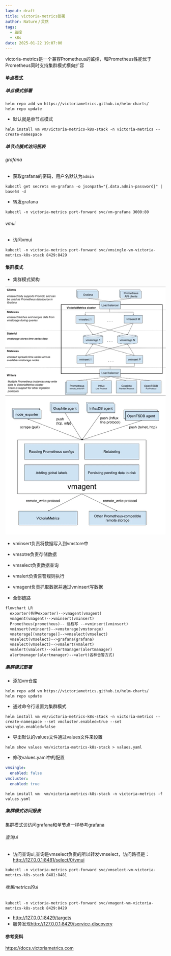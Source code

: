 ```yaml
---
layout: draft
title: victoria-metrics部署
author: Nature丿灵然
tags:
  - 监控
  - k8s
date: 2025-01-22 19:07:00
---
```

victoria-metrics是一个兼容Prometheus的监控，和Prometheus性能优于Prometheus同时支持集群模式横向扩容

<!--more-->

#### 单点模式

##### 单点模式部署

```shell
helm repo add vm https://victoriametrics.github.io/helm-charts/
helm repo update
```

- 默认就是单节点模式

```shell
helm install vm vm/victoria-metrics-k8s-stack -n victoria-metrics --create-namespace 
```

##### 单节点模式访问报表

###### grafana

- 获取grafana的密码，用户名默认为`admin`

```shell
kubectl get secrets vm-grafana -o jsonpath="{.data.admin-password}" | base64 -d
```

- 转发grafana

```shell
kubectl -n victoria-metrics port-forward svc/vm-grafana 3000:80
```

###### vmui

- 访问vmui

```shell
kubectl -n victoria-metrics port-forward svc/vmsingle-vm-victoria-metrics-k8s-stack 8429:8429
```

#### 集群模式

- 集群模式架构

![alt text](../images/victoria-metrics-1.webp)
![alt text](../images/victoria-metrics-2.webp)

- vminsert负责将数据写入到vmstore中
- vmsotre负责存储数据
- vmselect负责数据查询
- vmalert负责告警规则执行
- vmagent负责抓取数据并通过vminsert写数据

- 全部链路

```mermaid
flowchart LR
  exporter(各种exporter)-->vmagent(vmagent)
  vmagent(vmagent)-->vminsert(vminsert)
  Prometheus(prometheus)-- 远程写 -->vminsert(vminsert)
  vminsert(vminsert)-->vmstorage(vmstorage)
  vmstorage[(vmstorage)]-->vmselect(vmselect)
  vmselect(vmselect)-->grafana(grafana)
  vmselect(vmselect)-->vmalert(vmalert)
  vmalert(vmalert)-->alertmanager(alertmanager)
  alertmanager(alertmanager)-->alert(各种告警方式)
```

##### 集群模式部署

- 添加vm仓库

```shell
helm repo add vm https://victoriametrics.github.io/helm-charts/
helm repo update
```

- 通过命令行设置为集群模式

```shell
helm install vm vm/victoria-metrics-k8s-stack -n victoria-metrics --create-namespace --set vmcluster.enabled=true --set vmsingle.enabled=false
```

- 导出默认的values文件通过values文件来设置

```shell
helm show values vm/victoria-metrics-k8s-stack > values.yaml
```

- 修改values.yaml中的配置

```yaml
vmsingle:
  enabled: false
vmcluster:
  enabled: true
```

```shell
helm install vm  vm/victoria-metrics-k8s-stack -n victoria-metrics -f values.yaml
```

##### 集群模式访问报表

集群模式访访问grafana和单节点一样参考[grafana](#grafana)

###### 查询ui

- 访问查询ui,查询是vmselect负责的所以转发vmselect，访问路径是：<http://127.0.0.1:8481/select/0/vmui>

```shell
kubectl -n victoria-metrics port-forward svc/vmselect-vm-victoria-metrics-k8s-stack 8481:8481
```

###### 收集metrics的ui

```shell
kubectl -n victoria-metrics port-forward svc/vmagent-vm-victoria-metrics-k8s-stack 8429:8429
```

- <http://127.0.0.1:8429/targets>
- 服务发现<http://127.0.0.1:8429/service-discovery>

#### 参考资料

<https://docs.victoriametrics.com>
